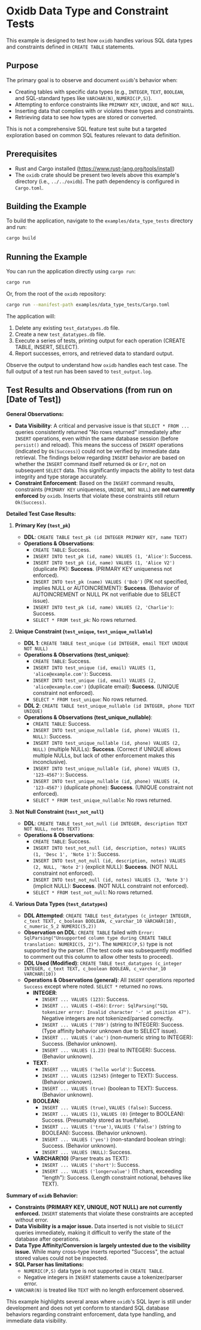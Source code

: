 # Oxidb Data Type and Constraint Tests

This example is designed to test how `oxidb` handles various SQL data types and constraints defined in `CREATE TABLE` statements.

## Purpose

The primary goal is to observe and document `oxidb`'s behavior when:
- Creating tables with specific data types (e.g., `INTEGER`, `TEXT`, `BOOLEAN`, and SQL-standard types like `VARCHAR(N)`, `NUMERIC(P,S)`).
- Attempting to enforce constraints like `PRIMARY KEY`, `UNIQUE`, and `NOT NULL`.
- Inserting data that complies with or violates these types and constraints.
- Retrieving data to see how types are stored or converted.

This is not a comprehensive SQL feature test suite but a targeted exploration based on common SQL features relevant to data definition.

## Prerequisites

- Rust and Cargo installed (https://www.rust-lang.org/tools/install)
- The `oxidb` crate should be present two levels above this example's directory (i.e., `../../oxidb`). The path dependency is configured in `Cargo.toml`.

## Building the Example

To build the application, navigate to the `examples/data_type_tests` directory and run:

```bash
cargo build
```

## Running the Example

You can run the application directly using `cargo run`:

```bash
cargo run
```
Or, from the root of the `oxidb` repository:
```bash
cargo run --manifest-path examples/data_type_tests/Cargo.toml
```

The application will:
1. Delete any existing `test_datatypes.db` file.
2. Create a new `test_datatypes.db` file.
3. Execute a series of tests, printing output for each operation (CREATE TABLE, INSERT, SELECT).
4. Report successes, errors, and retrieved data to standard output.

Observe the output to understand how `oxidb` handles each test case. The full output of a test run has been saved to `test_output.log`.

## Test Results and Observations (from run on [Date of Test])

**General Observations:**

*   **Data Visibility**: A critical and pervasive issue is that `SELECT * FROM ...` queries consistently returned "No rows returned" immediately after `INSERT` operations, even within the same database session (before `persist()` and reload). This means the success of `INSERT` operations (indicated by `Ok(Success)`) could not be verified by immediate data retrieval. The findings below regarding `INSERT` behavior are based on whether the `INSERT` command itself returned `Ok` or `Err`, not on subsequent `SELECT` data. This significantly impacts the ability to test data integrity and type storage accurately.
*   **Constraint Enforcement**: Based on the `INSERT` command results, constraints (`PRIMARY KEY` uniqueness, `UNIQUE`, `NOT NULL`) are **not currently enforced** by `oxidb`. Inserts that violate these constraints still return `Ok(Success)`.

**Detailed Test Case Results:**

1.  **Primary Key (`test_pk`)**
    *   **DDL**: `CREATE TABLE test_pk (id INTEGER PRIMARY KEY, name TEXT)`
    *   **Operations & Observations**:
        *   `CREATE TABLE`: Success.
        *   `INSERT INTO test_pk (id, name) VALUES (1, 'Alice')`: Success.
        *   `INSERT INTO test_pk (id, name) VALUES (1, 'Alice V2')` (duplicate PK): **Success**. (PRIMARY KEY uniqueness not enforced).
        *   `INSERT INTO test_pk (name) VALUES ('Bob')` (PK not specified, implies NULL or AUTOINCREMENT): **Success**. (Behavior of AUTOINCREMENT or NULL PK not verifiable due to SELECT issue).
        *   `INSERT INTO test_pk (id, name) VALUES (2, 'Charlie')`: Success.
        *   `SELECT * FROM test_pk`: No rows returned.

2.  **Unique Constraint (`test_unique`, `test_unique_nullable`)**
    *   **DDL 1**: `CREATE TABLE test_unique (id INTEGER, email TEXT UNIQUE NOT NULL)`
    *   **Operations & Observations (test_unique)**:
        *   `CREATE TABLE`: Success.
        *   `INSERT INTO test_unique (id, email) VALUES (1, 'alice@example.com')`: Success.
        *   `INSERT INTO test_unique (id, email) VALUES (2, 'alice@example.com')` (duplicate email): **Success**. (UNIQUE constraint not enforced).
        *   `SELECT * FROM test_unique`: No rows returned.
    *   **DDL 2**: `CREATE TABLE test_unique_nullable (id INTEGER, phone TEXT UNIQUE)`
    *   **Operations & Observations (test_unique_nullable)**:
        *   `CREATE TABLE`: Success.
        *   `INSERT INTO test_unique_nullable (id, phone) VALUES (1, NULL)`: Success.
        *   `INSERT INTO test_unique_nullable (id, phone) VALUES (2, NULL)` (multiple NULLs): **Success**. (Correct if UNIQUE allows multiple NULLs, but lack of other enforcement makes this inconclusive).
        *   `INSERT INTO test_unique_nullable (id, phone) VALUES (3, '123-4567')`: Success.
        *   `INSERT INTO test_unique_nullable (id, phone) VALUES (4, '123-4567')` (duplicate phone): **Success**. (UNIQUE constraint not enforced).
        *   `SELECT * FROM test_unique_nullable`: No rows returned.

3.  **Not Null Constraint (`test_not_null`)**
    *   **DDL**: `CREATE TABLE test_not_null (id INTEGER, description TEXT NOT NULL, notes TEXT)`
    *   **Operations & Observations**:
        *   `CREATE TABLE`: Success.
        *   `INSERT INTO test_not_null (id, description, notes) VALUES (1, 'Desc 1', 'Note 1')`: Success.
        *   `INSERT INTO test_not_null (id, description, notes) VALUES (2, NULL, 'Note 2')` (explicit NULL): **Success**. (NOT NULL constraint not enforced).
        *   `INSERT INTO test_not_null (id, notes) VALUES (3, 'Note 3')` (implicit NULL): **Success**. (NOT NULL constraint not enforced).
        *   `SELECT * FROM test_not_null`: No rows returned.

4.  **Various Data Types (`test_datatypes`)**
    *   **DDL Attempted**: `CREATE TABLE test_datatypes (c_integer INTEGER, c_text TEXT, c_boolean BOOLEAN, c_varchar_10 VARCHAR(10), c_numeric_5_2 NUMERIC(5,2))`
    *   **Observation on DDL**: `CREATE TABLE` failed with `Error: SqlParsing("Unsupported column type during CREATE TABLE translation: NUMERIC(5, 2)")`. The `NUMERIC(P,S)` type is not supported by the parser. (The test code was subsequently modified to comment out this column to allow other tests to proceed).
    *   **DDL Used (Modified)**: `CREATE TABLE test_datatypes (c_integer INTEGER, c_text TEXT, c_boolean BOOLEAN, c_varchar_10 VARCHAR(10))`
    *   **Operations & Observations (general)**: All `INSERT` operations reported `Success` except where noted. `SELECT *` returned no rows.
        *   **INTEGER**:
            *   `INSERT ... VALUES (123)`: Success.
            *   `INSERT ... VALUES (-456)`: `Error: SqlParsing("SQL tokenizer error: Invalid character '-' at position 47")`. Negative integers are not tokenized/parsed correctly.
            *   `INSERT ... VALUES ('789')` (string to INTEGER): Success. (Type affinity behavior unknown due to SELECT issue).
            *   `INSERT ... VALUES ('abc')` (non-numeric string to INTEGER): Success. (Behavior unknown).
            *   `INSERT ... VALUES (1.23)` (real to INTEGER): Success. (Behavior unknown).
        *   **TEXT**:
            *   `INSERT ... VALUES ('hello world')`: Success.
            *   `INSERT ... VALUES (12345)` (integer to TEXT): Success. (Behavior unknown).
            *   `INSERT ... VALUES (true)` (boolean to TEXT): Success. (Behavior unknown).
        *   **BOOLEAN**:
            *   `INSERT ... VALUES (true)`, `VALUES (false)`: Success.
            *   `INSERT ... VALUES (1)`, `VALUES (0)` (integer to BOOLEAN): Success. (Presumably stored as true/false).
            *   `INSERT ... VALUES ('true')`, `VALUES ('false')` (string to BOOLEAN): Success. (Behavior unknown).
            *   `INSERT ... VALUES ('yes')` (non-standard boolean string): Success. (Behavior unknown).
            *   `INSERT ... VALUES (NULL)`: Success.
        *   **VARCHAR(10)** (Parser treats as TEXT):
            *   `INSERT ... VALUES ('short')`: Success.
            *   `INSERT ... VALUES ('longervalue')` (11 chars, exceeding "length"): Success. (Length constraint notional, behaves like TEXT).

**Summary of `oxidb` Behavior:**

*   **Constraints (PRIMARY KEY, UNIQUE, NOT NULL) are not currently enforced.** `INSERT` statements that violate these constraints are accepted without error.
*   **Data Visibility is a major issue.** Data inserted is not visible to `SELECT` queries immediately, making it difficult to verify the state of the database after operations.
*   **Data Type Affinity/Conversion is largely untested due to the visibility issue.** While many cross-type inserts reported "Success", the actual stored values could not be inspected.
*   **SQL Parser has limitations:**
    *   `NUMERIC(P,S)` data type is not supported in `CREATE TABLE`.
    *   Negative integers in `INSERT` statements cause a tokenizer/parser error.
*   `VARCHAR(N)` is treated like `TEXT` with no length enforcement observed.

This example highlights several areas where `oxidb`'s SQL layer is still under development and does not yet conform to standard SQL database behaviors regarding constraint enforcement, data type handling, and immediate data visibility.
